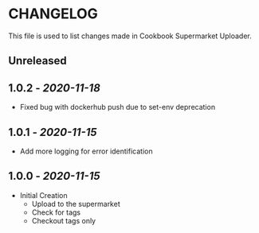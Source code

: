 # CHANGELOG

This file is used to list changes made in Cookbook Supermarket Uploader.

## Unreleased

## 1.0.2 - *2020-11-18*

- Fixed bug with dockerhub push due to set-env deprecation

## 1.0.1 - *2020-11-15*

- Add more logging for error identification

## 1.0.0 - *2020-11-15*

- Initial Creation
  - Upload to the supermarket
  - Check for tags
  - Checkout tags only
